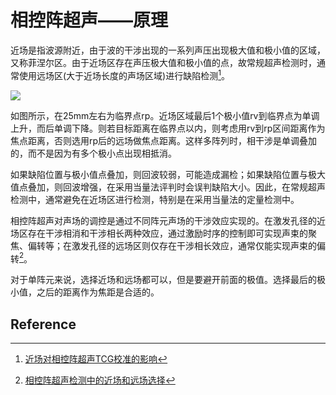 # 相控阵超声——原理

近场是指波源附近，由于波的干涉出现的一系列声压出现极大值和极小值的区域，又称菲涅尔区。由于近场区存在声压极大值和极小值的点，故常规超声检测时，通常使用远场区(大于近场长度的声场区域)进行缺陷检测[^1]。

![](https://mythidea.oss-cn-beijing.aliyuncs.com/usr/uploads/%7Byear%7D/%7Bmonth%7D/%7Brandname%7Dimage-20250223214620023.png)

如图所示，在25mm左右为临界点rp。近场区域最后1个极小值rv到临界点为单调上升，而后单调下降。则若目标距离在临界点以内，则考虑用rv到rp区间距离作为焦点距离，否则选用rp后的远场做焦点距离。这样多阵列时，相干涉是单调叠加的，而不是因为有多个极小点出现相抵消。

如果缺陷位置与极小值点叠加，则回波较弱，可能造成漏检；如果缺陷位置与极大值点叠加，则回波增强，在采用当量法评判时会误判缺陷大小。因此，在常规超声检测中，通常避免在近场区进行检测，特别是在采用当量法的定量检测中。

相控阵超声对声场的调控是通过不同阵元声场的干涉效应实现的。在激发孔径的近场区存在干涉相消和干涉相长两种效应，通过激励时序的控制即可实现声束的聚焦、偏转等；在激发孔径的远场区则仅存在干涉相长效应，通常仅能实现声束的偏转[^2]。

对于单阵元来说，选择近场和远场都可以，但是要避开前面的极值。选择最后的极小值，之后的距离作为焦距是合适的。

## Reference

[^1]: [近场对相控阵超声TCG校准的影响](https://wsjc。mat-test。com/cn/article/pdf/preview/10。11973/wsjc202208009。pdf)
[^2]: [相控阵超声检测中的近场和远场选择](https://wsjc。mat-test。com/cn/article/pdf/preview/10。11973/wsjc201903001。pdf)

